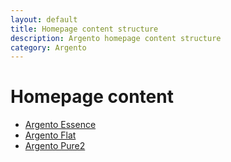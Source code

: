 ```yaml
---
layout: default
title: Homepage content structure
description: Argento homepage content structure
category: Argento
---
```


# Homepage content

 -  [Argento Essence](/m2/argento/essence/page-structure/homepage/)
 -  [Argento Flat](/m2/argento/flat/page-structure/homepage/)
 -  [Argento Pure2](/m2/argento/pure2/page-structure/homepage/)
